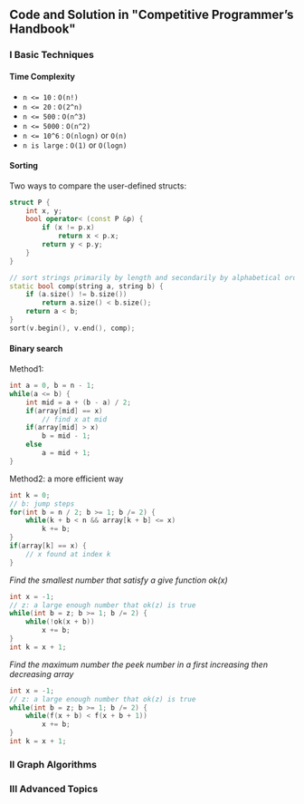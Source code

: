 ## Code and Solution in "Competitive Programmer’s Handbook"

### I Basic Techniques

#### Time Complexity
* `n <= 10` : `O(n!)`
* `n <= 20` : `O(2^n)`
* `n <= 500` : `O(n^3)`
* `n <= 5000` : `O(n^2)`
* `n <= 10^6` : `O(nlogn)` or `O(n)`
* `n is large` : `O(1)` or `O(logn)`

#### Sorting
Two ways to compare the user-defined structs:   
```c++
struct P {
    int x, y;
    bool operator< (const P &p) {
        if (x != p.x) 
            return x < p.x;
        return y < p.y;
    }
}
```
```c++
// sort strings primarily by length and secondarily by alphabetical order
static bool comp(string a, string b) {
    if (a.size() != b.size())
        return a.size() < b.size();
    return a < b;
}
sort(v.begin(), v.end(), comp);
```

#### Binary search
Method1:
```c++
int a = 0, b = n - 1;
while(a <= b) {
    int mid = a + (b - a) / 2;
    if(array[mid] == x)
        // find x at mid
    if(array[mid] > x)
        b = mid - 1;
    else 
        a = mid + 1;
}
```
Method2: a more efficient way
```c++
int k = 0;
// b: jump steps
for(int b = n / 2; b >= 1; b /= 2) {
    while(k + b < n && array[k + b] <= x)
        k += b;
}
if(array[k] == x) {
    // x found at index k
}
```
*Find the smallest number that satisfy a give function ok(x)*
```c++
int x = -1;
// z: a large enough number that ok(z) is true
while(int b = z; b >= 1; b /= 2) {
    while(!ok(x + b))
        x += b;
}
int k = x + 1;
```
*Find the maximum number the peek number in a first increasing then decreasing array*
```c++
int x = -1;
// z: a large enough number that ok(z) is true
while(int b = z; b >= 1; b /= 2) {
    while(f(x + b) < f(x + b + 1))
        x += b;
}
int k = x + 1;
```


### II Graph Algorithms


### III Advanced Topics
